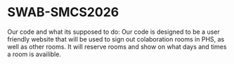 # SWAB-SMCS2026
Our code and what its supposed to do:
Our code is designed to be a user friendly website that will be used to sign out colaboration rooms in PHS, as well as other rooms. It will reserve rooms and show on what days and times a room is availible. 